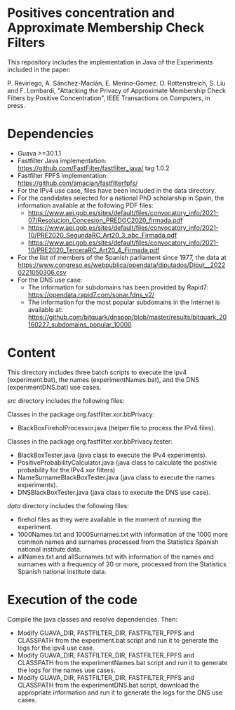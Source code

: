 # Positives concentration and Approximate Membership Check Filters
This repository includes the implementation in Java of the Experiments included in the paper:

P. Reviriego, A. Sánchez-Macián, E. Merino-Gómez, O. Rottenstreich, S. Liu and F. Lombardi, "Attacking the Privacy of Approximate Membership Check Filters by Positive Concentration", IEEE Transactions on Computers, in press.

# Dependencies
- Guava >=30.1.1
- Fastfilter Java implementation: https://github.com/FastFilter/fastfilter_java/ tag 1.0.2
- Fastfilter FPFS implementation: https://github.com/amacian/fastfilterfpfs/
- For the IPv4 use case, files have been included in the data directory.
- For the candidates selected  for  a  national  PhD  scholarship  in  Spain, the information available at the following PDF files:   
  - https://www.aei.gob.es/sites/default/files/convocatory_info/2021-07/Resolucion_Concesion_PREDOC2020_firmada.pdf
  - https://www.aei.gob.es/sites/default/files/convocatory_info/2021-10/PRE2020_SegundaRC_Art20_3_abc_Firmada.pdf
  - https://www.aei.gob.es/sites/default/files/convocatory_info/2021-10/PRE2020_TerceraRC_Art20_4_Firmada.pdf
- For the list  of  members  of  the  Spanish  parliament  since  1977, the data at https://www.congreso.es/webpublica/opendata/diputados/Diput__20220221050306.csv
- For the DNS use case:
  - The information for subdomains has been provided by Rapid7: https://opendata.rapid7.com/sonar.fdns_v2/
  - The information for the most popular subdomains in the Internet is available at: https://github.com/bitquark/dnspop/blob/master/results/bitquark_20160227_subdomains_popular_10000

# Content
This directory includes three batch scripts to execute the ipv4 (experiment.bat), the names (experimentNames.bat), and the DNS (experimentDNS.bat) use cases.

*src* directory includes the following files:

Classes in the package org.fastfilter.xor.bbPrivacy:
- BlackBoxFireholProcessor.java (helper file to process the IPv4 files).

Classes in the package org.fastfilter.xor.bbPrivacy.tester:
- BlackBoxTester.java (java class to execute the IPv4 experiments).
- PositiveProbabilityCalculator.java (java class to calculate the postivie probability for the IPv4 xor filters)
- NameSurnameBlackBoxTester.java (java class to execute the names experiments).
- DNSBlackBoxTester.java (java class to execute the DNS use case).

*data* directory includes the following files:
- firehol files as they were available in the moment of running the experiment.
- 1000Names.txt and 1000Surnames.txt with information of the 1000 more common names and surnames processed from the Statistics Spanish national institute data.
- allNames.txt and allSurnames.txt with information of the names and surnames with a frequency of 20 or more, processed from the Statistics Spanish national institute data.
 
# Execution of the code
Compile the java classes and resolve dependencies. Then:
- Modify GUAVA_DIR, FASTFILTER_DIR, FASTFILTER_FPFS and CLASSPATH from the experiment.bat script and run it to generate the logs for the ipv4 use case.
- Modify GUAVA_DIR, FASTFILTER_DIR, FASTFILTER_FPFS and CLASSPATH from the experimentNames.bat script and run it to generate the logs for the names use cases.
- Modify GUAVA_DIR, FASTFILTER_DIR, FASTFILTER_FPFS and CLASSPATH from the experimentDNS.bat script, download the appropriate information and run it to generate the logs for the DNS use cases.
